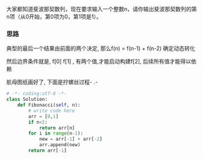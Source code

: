 大家都知道斐波那契数列，现在要求输入一个整数n，请你输出斐波那契数列的第n项（从0开始，第0项为0，第1项是1）。 

### 思路

典型的最后一个结果由前面的两个决定, 那么f(n) = f(n-1) + f(n-2) 确定动态转化

然后边界条件就是, f[0] f[1] , 有两个值,才能启动构建f[2], 后续所有值才能得以依赖

航母图纸画好了, 下面是拧螺丝过程- .-

```python
# -*- coding:utf-8 -*-
class Solution:
    def Fibonacci(self, n):
        # write code here
        arr = [0,1]
        if n<2:
            return arr[n]
        for i in range(n-1):
            new = arr[-1] + arr[-2]
            arr.append(new)
        return arr[-1]
```

